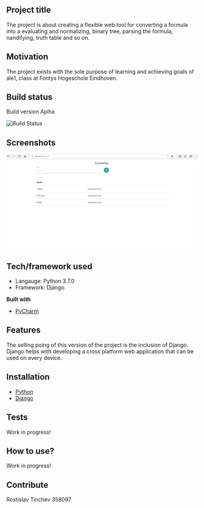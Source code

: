 ## Project title
The project is about creating a flexible web tool for converting a formula into a evaluating and normalizing, binary tree, parsing the formula, nandifying, truth table and so on. 

## Motivation
The project exists with the sole purpose of learning and achieving goals of ale1, class at Fontys Hogeschole Eindhoven.

## Build status
Build version Aplha

![Build Status](https://travis-ci.org/akashnimare/foco.svg?branch=master)


## Screenshots
![](screenshots/web_gui_v1.gif)

## Tech/framework used
- Langauge: Python 3.7.0
- Framework: Django

<b>Built with</b>
- [PyCharm](https://www.jetbrains.com/pycharm/)

## Features
The selling poing of this version of the project is the inclusion of Django. Django helps with developing a cross platform web application that can be used on every device.

## Installation
- [Python](https://www.python.org/downloads/release/python-370/)
- [Django](https://docs.djangoproject.com/en/2.1/topics/install/)

## Tests
Work in progress!

## How to use?
Work in progress!

## Contribute
Rostislav Tinchev 358097